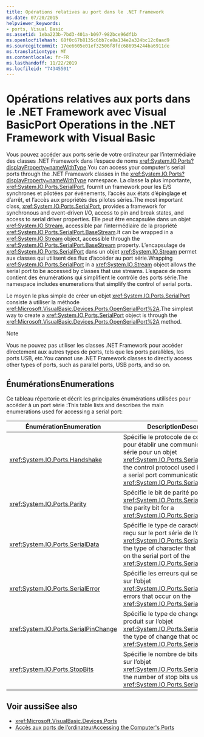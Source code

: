 ```yaml
---
title: Opérations relatives au port dans le .NET Framework
ms.date: 07/20/2015
helpviewer_keywords:
- ports, Visual Basic
ms.assetid: 1eba223b-7bd3-401a-b097-982bce96df1b
ms.openlocfilehash: 68f0c67b8135c6bb7ce8a134e2a324bc12c0aad9
ms.sourcegitcommit: 17ee6605e01ef32506f8fdc686954244ba6911de
ms.translationtype: MT
ms.contentlocale: fr-FR
ms.lasthandoff: 11/22/2019
ms.locfileid: "74345501"
---
```

# <a name="port-operations-in-the-net-framework-with-visual-basic"></a><span data-ttu-id="4d28e-102">Opérations relatives aux ports dans le .NET Framework avec Visual Basic</span><span class="sxs-lookup"><span data-stu-id="4d28e-102">Port Operations in the .NET Framework with Visual Basic</span></span>

<span data-ttu-id="4d28e-103">Vous pouvez accéder aux ports série de votre ordinateur par l’intermédiaire des classes .NET Framework dans l’espace de noms <xref:System.IO.Ports?displayProperty=nameWithType>.</span><span class="sxs-lookup"><span data-stu-id="4d28e-103">You can access your computer's serial ports through the .NET Framework classes in the <xref:System.IO.Ports?displayProperty=nameWithType> namespace.</span></span> <span data-ttu-id="4d28e-104">La classe la plus importante, <xref:System.IO.Ports.SerialPort>, fournit un framework pour les E/S synchrones et pilotées par événements, l’accès aux états d’épinglage et d’arrêt, et l’accès aux propriétés des pilotes séries.</span><span class="sxs-lookup"><span data-stu-id="4d28e-104">The most important class, <xref:System.IO.Ports.SerialPort>, provides a framework for synchronous and event-driven I/O, access to pin and break states, and access to serial driver properties.</span></span> <span data-ttu-id="4d28e-105">Elle peut être encapsulée dans un objet <xref:System.IO.Stream>, accessible par l’intermédiaire de la propriété <xref:System.IO.Ports.SerialPort.BaseStream>.</span><span class="sxs-lookup"><span data-stu-id="4d28e-105">It can be wrapped in a <xref:System.IO.Stream> object, accessible through the <xref:System.IO.Ports.SerialPort.BaseStream> property.</span></span> <span data-ttu-id="4d28e-106">L’encapsulage de <xref:System.IO.Ports.SerialPort> dans un objet <xref:System.IO.Stream> permet aux classes qui utilisent des flux d’accéder au port série.</span><span class="sxs-lookup"><span data-stu-id="4d28e-106">Wrapping <xref:System.IO.Ports.SerialPort> in a <xref:System.IO.Stream> object allows the serial port to be accessed by classes that use streams.</span></span> <span data-ttu-id="4d28e-107">L’espace de noms contient des énumérations qui simplifient le contrôle des ports série.</span><span class="sxs-lookup"><span data-stu-id="4d28e-107">The namespace includes enumerations that simplify the control of serial ports.</span></span>

<span data-ttu-id="4d28e-108">Le moyen le plus simple de créer un objet <xref:System.IO.Ports.SerialPort> consiste à utiliser la méthode <xref:Microsoft.VisualBasic.Devices.Ports.OpenSerialPort%2A>.</span><span class="sxs-lookup"><span data-stu-id="4d28e-108">The simplest way to create a <xref:System.IO.Ports.SerialPort> object is through the <xref:Microsoft.VisualBasic.Devices.Ports.OpenSerialPort%2A> method.</span></span>

> [!NOTE]
> <span data-ttu-id="4d28e-109">Vous ne pouvez pas utiliser les classes .NET Framework pour accéder directement aux autres types de ports, tels que les ports parallèles, les ports USB, etc.</span><span class="sxs-lookup"><span data-stu-id="4d28e-109">You cannot use .NET Framework classes to directly access other types of ports, such as parallel ports, USB ports, and so on.</span></span>

## <a name="enumerations"></a><span data-ttu-id="4d28e-110">Énumérations</span><span class="sxs-lookup"><span data-stu-id="4d28e-110">Enumerations</span></span>

<span data-ttu-id="4d28e-111">Ce tableau répertorie et décrit les principales énumérations utilisées pour accéder à un port série :</span><span class="sxs-lookup"><span data-stu-id="4d28e-111">This table lists and describes the main enumerations used for accessing a serial port:</span></span>

|<span data-ttu-id="4d28e-112">Énumération</span><span class="sxs-lookup"><span data-stu-id="4d28e-112">Enumeration</span></span>|<span data-ttu-id="4d28e-113">Description</span><span class="sxs-lookup"><span data-stu-id="4d28e-113">Description</span></span>|
|---|---|
|<xref:System.IO.Ports.Handshake>|<span data-ttu-id="4d28e-114">Spécifie le protocole de contrôle utilisé pour établir une communication de port série pour un objet <xref:System.IO.Ports.SerialPort>.</span><span class="sxs-lookup"><span data-stu-id="4d28e-114">Specifies the control protocol used in establishing a serial port communication for a <xref:System.IO.Ports.SerialPort> object.</span></span>|
|<xref:System.IO.Ports.Parity>|<span data-ttu-id="4d28e-115">Spécifie le bit de parité pour un objet <xref:System.IO.Ports.SerialPort>.</span><span class="sxs-lookup"><span data-stu-id="4d28e-115">Specifies the parity bit for a <xref:System.IO.Ports.SerialPort> object.</span></span>|
|<xref:System.IO.Ports.SerialData>|<span data-ttu-id="4d28e-116">Spécifie le type de caractère qui a été reçu sur le port série de l’objet <xref:System.IO.Ports.SerialPort>.</span><span class="sxs-lookup"><span data-stu-id="4d28e-116">Specifies the type of character that was received on the serial port of the <xref:System.IO.Ports.SerialPort> object.</span></span>|
|<xref:System.IO.Ports.SerialError>|<span data-ttu-id="4d28e-117">Spécifie les erreurs qui se produisent sur l’objet <xref:System.IO.Ports.SerialPort>.</span><span class="sxs-lookup"><span data-stu-id="4d28e-117">Specifies errors that occur on the <xref:System.IO.Ports.SerialPort> object</span></span>|
|<xref:System.IO.Ports.SerialPinChange>|<span data-ttu-id="4d28e-118">Spécifie le type de changement qui s’est produit sur l’objet <xref:System.IO.Ports.SerialPort>.</span><span class="sxs-lookup"><span data-stu-id="4d28e-118">Specifies the type of change that occurred on the <xref:System.IO.Ports.SerialPort> object.</span></span>|
|<xref:System.IO.Ports.StopBits>|<span data-ttu-id="4d28e-119">Spécifie le nombre de bits d’arrêt utilisés sur l’objet <xref:System.IO.Ports.SerialPort>.</span><span class="sxs-lookup"><span data-stu-id="4d28e-119">Specifies the number of stop bits used on the <xref:System.IO.Ports.SerialPort> object.</span></span>|

## <a name="see-also"></a><span data-ttu-id="4d28e-120">Voir aussi</span><span class="sxs-lookup"><span data-stu-id="4d28e-120">See also</span></span>

- <xref:Microsoft.VisualBasic.Devices.Ports>
- [<span data-ttu-id="4d28e-121">Accès aux ports de l’ordinateur</span><span class="sxs-lookup"><span data-stu-id="4d28e-121">Accessing the Computer's Ports</span></span>](../../../../visual-basic/developing-apps/programming/computer-resources/accessing-the-computer-s-ports.md)
